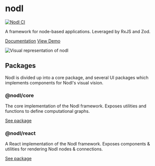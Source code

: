 # nodl

[![Nodl CI](https://github.com/emilwidlund/nodl/actions/workflows/main.yaml/badge.svg)](https://github.com/emilwidlund/nodl/actions/workflows/main.yaml)

A framework for node-based applications. Leveraged by RxJS and Zod.

[Documentation](https://usenodl.dev)
[View Demo](https://codesandbox.io/s/agitated-elgamal-txqqql?file=/src/App.js)

![Visual representation of nodl](assets/nodl.png?raw=true)

## Packages

Nodl is divided up into a core package, and several UI packages which implements components for Nodl's visual vision.

### @nodl/core

The core implementation of the Nodl framework. Exposes utilities and functions to define computational graphs.

[See package](packages/core)

### @nodl/react

A React implementation of the Nodl framework. Exposes components & utilities for rendering Nodl nodes & connections.

[See package](packages/react)
